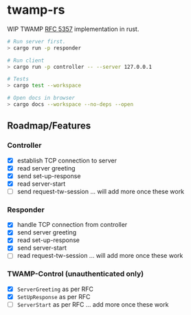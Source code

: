 # twamp-rs

WIP TWAMP [RFC 5357](https://datatracker.ietf.org/doc/rfc5357/) implementation
in rust.

```bash
# Run server first.
> cargo run -p responder

# Run client
> cargo run -p controller -- --server 127.0.0.1

# Tests
> cargo test --workspace

# Open docs in browser
> cargo docs --workspace --no-deps --open
```

## Roadmap/Features

### Controller

- [x] establish TCP connection to server
- [x] read server greeting
- [x] send set-up-response
- [x] read server-start
- [ ] send request-tw-session
... will add more once these work

### Responder

- [x] handle TCP connection from controller
- [x] send server greeting
- [x] read set-up-response
- [x] send server-start
- [ ] read request-tw-session
... will add more once these work

### TWAMP-Control (unauthenticated only)

- [x] `ServerGreeting` as per RFC
- [x] `SetUpResponse` as per RFC
- [ ] `ServerStart` as per RFC
... add more once these work
